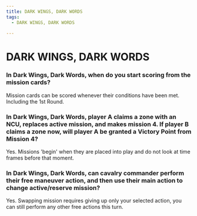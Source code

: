 ```yaml
---
title: DARK WINGS, DARK WORDS
tags:
  - DARK WINGS, DARK WORDS

---
```


# DARK WINGS, DARK WORDS

### In Dark Wings, Dark Words, when do you start scoring from the mission cards?

Mission cards can be scored whenever their conditions have been met. Including the 1st Round.

### In Dark Wings, Dark Words, player A claims a zone with an NCU, replaces active mission, and makes mission 4. If player B claims a zone now, will player A be granted a Victory Point from Mission 4?

 Yes. Missions 'begin' when they are placed into play and do not look at time frames before that moment.

###  In Dark Wings, Dark Words, can cavalry commander perform their free maneuver action, and then use their main action to change active/reserve mission?

Yes. Swapping mission requires giving up only your selected action, you can still perform any other free actions this turn.


